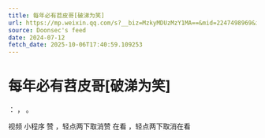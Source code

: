 ```yaml
---
title: 每年必有苕皮哥[破涕为笑]
url: https://mp.weixin.qq.com/s?__biz=MzkyMDUzMzY1MA==&mid=2247498969&idx=1&sn=49aee28de931b625cac2c842e9cce840
source: Doonsec's feed
date: 2024-07-12
fetch_date: 2025-10-06T17:40:59.109253
---
```


# 每年必有苕皮哥[破涕为笑]

：
，
。

视频
小程序
赞
，轻点两下取消赞
在看
，轻点两下取消在看